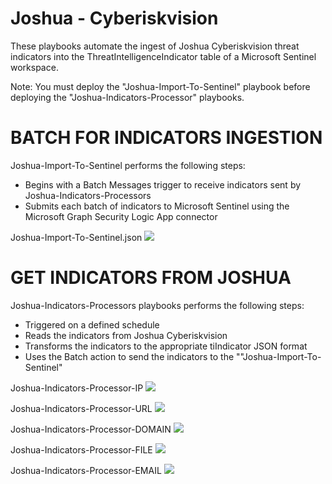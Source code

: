 # Joshua - Cyberiskvision

These playbooks automate the ingest of Joshua Cyberiskvision threat indicators into the ThreatIntelligenceIndicator table of a Microsoft Sentinel workspace.

Note: You must deploy the "Joshua-Import-To-Sentinel" playbook before deploying the "Joshua-Indicators-Processor" playbooks.

# BATCH FOR INDICATORS INGESTION

Joshua-Import-To-Sentinel performs the following steps:
 - Begins with a Batch Messages trigger to receive indicators sent by Joshua-Indicators-Processors
 - Submits each batch of indicators to Microsoft Sentinel using the Microsoft Graph Security Logic App connector

Joshua-Import-To-Sentinel.json
<a href="https://portal.azure.com/#create/Microsoft.Template/uri/https%3A%2F%2Fraw.githubusercontent.com%2Fcyberiskvision%2FAzure-Sentinel%2Fmaster%2FSolutions%2FJoshua-Cyberiskvision%2FData%20Connectors%2FJoshua-Import-To-Sentinel%2Fazuredeploy.json" target="_blank">
    <img src="https://aka.ms/deploytoazurebutton"/>
</a>
       
# GET INDICATORS FROM JOSHUA

Joshua-Indicators-Processors playbooks performs the following steps:
 - Triggered on a defined schedule
 - Reads the indicators from Joshua Cyberiskvision
 - Transforms the indicators to the appropriate tiIndicator JSON format
 - Uses the Batch action to send the indicators to the ""Joshua-Import-To-Sentinel"

Joshua-Indicators-Processor-IP
<a href="https://portal.azure.com/#create/Microsoft.Template/uri/https%3A%2F%2Fraw.githubusercontent.com%2Fcyberiskvision%2FAzure-Sentinel%2Fmaster%2FSolutions%2FJoshua-Cyberiskvision%2FData%20Connectors%2FJoshua-Indicators-Processor-IP%2Fazuredeploy.json" target="_blank">
    <img src="https://aka.ms/deploytoazurebutton"/>
</a>

Joshua-Indicators-Processor-URL
<a href="https://portal.azure.com/#create/Microsoft.Template/uri/https%3A%2F%2Fraw.githubusercontent.com%2Fcyberiskvision%2FAzure-Sentinel%2Fmaster%2FSolutions%2FJoshua-Cyberiskvision%2FData%20Connectors%2FJoshua-Indicators-Processor-URL%2Fazuredeploy.json" target="_blank">
    <img src="https://aka.ms/deploytoazurebutton"/>
</a>

Joshua-Indicators-Processor-DOMAIN
<a href="https://portal.azure.com/#create/Microsoft.Template/uri/https%3A%2F%2Fraw.githubusercontent.com%2Fcyberiskvision%2FAzure-Sentinel%2Fmaster%2FSolutions%2FJoshua-Cyberiskvision%2FData%20Connectors%2FJoshua-Indicators-Processor-DOMAIN%2Fazuredeploy.json" target="_blank">
    <img src="https://aka.ms/deploytoazurebutton"/>
</a>

Joshua-Indicators-Processor-FILE
<a href="https://portal.azure.com/#create/Microsoft.Template/uri/https%3A%2F%2Fraw.githubusercontent.com%2Fcyberiskvision%2FAzure-Sentinel%2Fmaster%2FSolutions%2FJoshua-Cyberiskvision%2FData%20Connectors%2FJoshua-Indicators-Processor-FILE%2Fazuredeploy.json" target="_blank">
    <img src="https://aka.ms/deploytoazurebutton"/>
</a>

Joshua-Indicators-Processor-EMAIL
<a href="https://portal.azure.com/#create/Microsoft.Template/uri/https%3A%2F%2Fraw.githubusercontent.com%2Fcyberiskvision%2FAzure-Sentinel%2Fmaster%2FSolutions%2FJoshua-Cyberiskvision%2FData%20Connectors%2FJoshua-Indicators-Processor-EMAIL%2Fazuredeploy.json" target="_blank">
    <img src="https://aka.ms/deploytoazurebutton"/>
</a>
